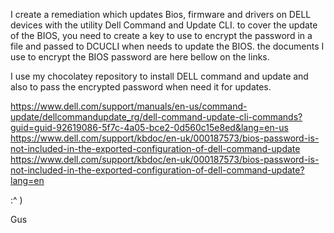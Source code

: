 I create a remediation which updates Bios, firmware and drivers on DELL devices with the utility Dell Command and Update CLI.
to cover the update of the BIOS, you need to create a key to use to encrypt the password in a file and passed to DCUCLI when needs to update the BIOS.
the documents I use to encrypt the BIOS password are here bellow on the links.

I use my chocolatey repository to install DELL command and update and also to pass the encrypted password when need it for updates.

https://www.dell.com/support/manuals/en-us/command-update/dellcommandupdate_rg/dell-command-update-cli-commands?guid=guid-92619086-5f7c-4a05-bce2-0d560c15e8ed&lang=en-us
https://www.dell.com/support/kbdoc/en-uk/000187573/bios-password-is-not-included-in-the-exported-configuration-of-dell-command-update
https://www.dell.com/support/kbdoc/en-uk/000187573/bios-password-is-not-included-in-the-exported-configuration-of-dell-command-update?lang=en

:^ )

Gus
